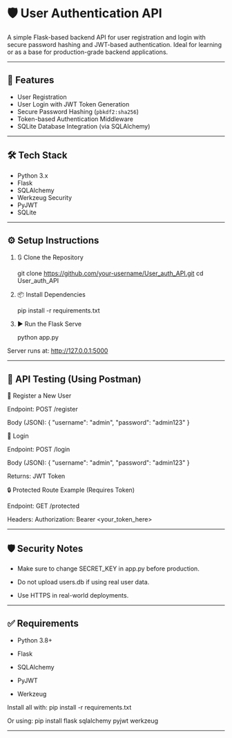# 🛡️ User Authentication API

A simple Flask-based backend API for user registration and login with secure password hashing and JWT-based authentication. Ideal for learning or as a base for production-grade backend applications.

---

## 🚀 Features

- User Registration
- User Login with JWT Token Generation
- Secure Password Hashing (`pbkdf2:sha256`)
- Token-based Authentication Middleware
- SQLite Database Integration (via SQLAlchemy)

---

## 🛠️ Tech Stack

- Python 3.x
- Flask
- SQLAlchemy
- Werkzeug Security
- PyJWT
- SQLite

---

## ⚙️ Setup Instructions

 1. 🔃 Clone the Repository

    git clone https://github.com/your-username/User_auth_API.git
    cd User_auth_API

 2. 📦 Install Dependencies

    pip install -r requirements.txt

 3. ▶️ Run the Flask Serve

    python app.py
    
 Server runs at: http://127.0.0.1:5000

---

## 🧪 API Testing (Using Postman)

🔐 Register a New User

Endpoint: POST /register

Body (JSON):
{
  "username": "admin",
  "password": "admin123"
}

🔑 Login

Endpoint: POST /login

Body (JSON):
{
  "username": "admin",
  "password": "admin123"
}

Returns: JWT Token

🔒 Protected Route Example (Requires Token)

Endpoint: GET /protected

Headers: 
        Authorization: Bearer <your_token_here>

---

## 🛡️ Security Notes

- Make sure to change SECRET_KEY in app.py before production.

- Do not upload users.db if using real user data.

- Use HTTPS in real-world deployments.



---

## ✅ Requirements

- Python 3.8+

- Flask

- SQLAlchemy

- PyJWT

- Werkzeug

Install all with: pip install -r requirements.txt

Or using: pip install flask sqlalchemy pyjwt werkzeug

---

